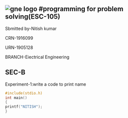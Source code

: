 ![gne logo](https://www.gndec.ac.in/sites/default/logo.png)
#programming for problem solving(ESC-105)
------------------
Sbmitted by-Nitish kumar

CRN-1916099

URN-1905128

BRANCH-Eiectrical Engineering

SEC-B
-------------
Experiment-1:write a code to print name
```C
#include(stdio.h)
int main()
{
printf("NITISH");
}
